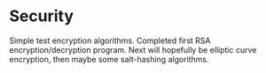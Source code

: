 # Security
Simple test encryption algorithms.
Completed first RSA encryption/decryption program.
Next will hopefully be elliptic curve encryption, then maybe some salt-hashing algorithms.
